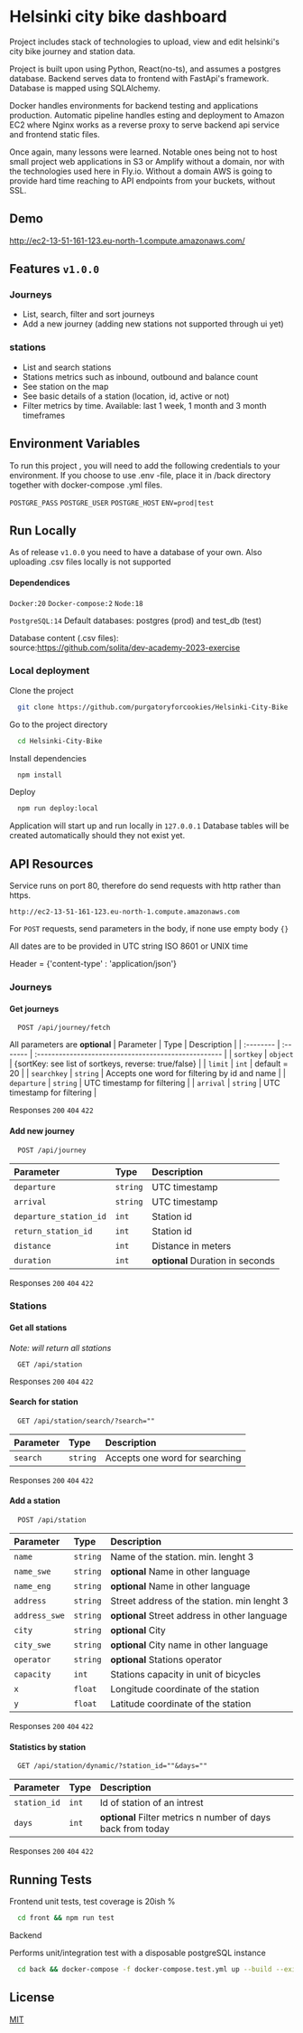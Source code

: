 
# Helsinki city bike dashboard

Project includes stack of technologies to upload, 
view and edit helsinki's city bike
journey and station data. 

Project is built upon using Python, React(no-ts), and assumes a postgres database.
Backend serves data to frontend with FastApi's framework. 
Database is mapped using SQLAlchemy.

Docker handles environments for backend testing and applications production. 
Automatic pipeline handles esting and deployment 
to Amazon EC2 where Nginx works
as a reverse proxy to serve backend api service and frontend static files.


Once again, many lessons were learned. Notable ones being not to host small project web applications
 in S3 or Amplify without a domain, nor with the technologies used here in Fly.io. Without a domain AWS is 
 going to provide hard time reaching to API endpoints from your buckets, without SSL.



## Demo

http://ec2-13-51-161-123.eu-north-1.compute.amazonaws.com/

## Features `v1.0.0`

### Journeys
- List, search, filter and sort journeys
- Add a new journey (adding new stations not supported through ui yet)

### stations
- List and search stations
- Stations metrics such as inbound, outbound and balance count
- See station on the map
- See basic details of a station (location, id, active or not)
- Filter metrics by time. Available: last 1 week, 1 month and 3 month timeframes



## Environment Variables

To run this project , you will need to add the following
credentials to your environment. If you choose to use .env -file, 
place it in /back directory together with docker-compose .yml files.

`POSTGRE_PASS`
`POSTGRE_USER`
`POSTGRE_HOST`
`ENV=prod|test`

## Run Locally
As of release `v1.0.0` you need to have a database of your own. 
Also uploading .csv files locally is not supported


#### Dependendices 

`Docker:20` `Docker-compose:2` `Node:18` 

`PostgreSQL:14`
Default databases: postgres (prod) and test_db (test)

Database content (.csv files):  
source:https://github.com/solita/dev-academy-2023-exercise



### Local deployment

Clone the project

```bash
  git clone https://github.com/purgatoryforcookies/Helsinki-City-Bike
```

Go to the project directory

```bash
  cd Helsinki-City-Bike
```

Install dependencies

```bash
  npm install
```

Deploy

```bash
  npm run deploy:local
```

Application will start up and run locally in `127.0.0.1`
Database tables will be created automatically should they not exist yet. 
## API Resources
Service runs on port 80, therefore do send requests with http rather than https.

`http://ec2-13-51-161-123.eu-north-1.compute.amazonaws.com`

For `POST` requests, send parameters in the body, if none use empty body `{}`

All dates are to be provided in UTC string ISO 8601 or UNIX time

Header = {'content-type' : 'application/json'}
### Journeys

#### Get journeys

```http
  POST /api/journey/fetch
```
All parameters are **optional**
| Parameter | Type     | Description                                          |
| :-------- | :------- | :--------------------------------------------------- |
| `sortkey` | `object` | {sortKey: see list of sortkeys, reverse: true/false} |
| `limit` | `int` | default = 20 |
| `searchkey` | `string` | Accepts one word for filtering by id and name |
| `departure` | `string` | UTC timestamp for filtering |
| `arrival` | `string` | UTC timestamp for filtering |

Responses `200` `404` `422` 


#### Add new journey

```http
  POST /api/journey
```

| Parameter | Type     | Description                                          |
| :-------- | :------- | :--------------------------------------------------- |
| `departure` | `string` | UTC timestamp |
| `arrival` | `string` | UTC timestamp |
| `departure_station_id` | `int` | Station id |
| `return_station_id` | `int` | Station id |
| `distance` | `int` | Distance in meters |
| `duration` | `int` | **optional** Duration in seconds |

Responses `200` `404` `422` 

### Stations

#### Get all stations
*Note: will return all stations*

```http
  GET /api/station
```
Responses `200` `404` `422` 

#### Search for station

```http
  GET /api/station/search/?search=""
```

| Parameter | Type     | Description                                          |
| :-------- | :------- | :--------------------------------------------------- |
| `search` | `string` | Accepts one word for searching |

Responses `200` `404` `422` 

#### Add a station

```http
  POST /api/station
```



| Parameter | Type     | Description                                          |
| :-------- | :------- | :--------------------------------------------------- |
| `name` | `string` | Name of the station. min. lenght 3 |
| `name_swe` | `string` | **optional** Name in other language |
| `name_eng` | `string` | **optional** Name in other language |
| `address` | `string` | Street address of the station. min lenght 3   |
| `address_swe` | `string` | **optional** Street address in other language |
| `city` | `string` | **optional** City |
| `city_swe` | `string` | **optional** City name in other language |
| `operator` | `string` | **optional** Stations operator |
| `capacity` | `int` | Stations capacity in unit of bicycles |
| `x` | `float` | Longitude coordinate of the station |
| `y` | `float` | Latitude coordinate of the station |

Responses `200` `404` `422` 

#### Statistics by station

```http
  GET /api/station/dynamic/?station_id=""&days=""
```

| Parameter | Type     | Description                                          |
| :-------- | :------- | :--------------------------------------------------- |
| `station_id` | `int` | Id of station of an intrest |
| `days` | `int` | **optional** Filter metrics n number of days back from today |


Responses `200` `404` `422`
## Running Tests

Frontend unit tests, test coverage is 20ish %

```bash
  cd front && npm run test
```

Backend

Performs unit/integration test with a disposable postgreSQL instance

```bash
  cd back && docker-compose -f docker-compose.test.yml up --build --exit-code-from app
```

## License

[MIT](https://choosealicense.com/licenses/mit/)
